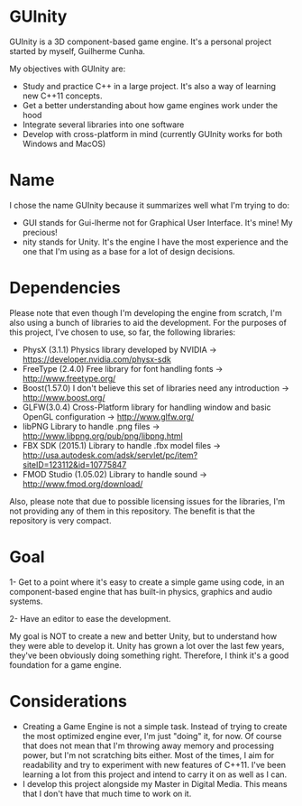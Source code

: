# GUInity

GUInity is a 3D component-based game engine. It's a personal project started by myself, Guilherme Cunha.

My objectives with GUInity are:
- Study and practice C++ in a large project. It's also a way of learning new C++11 concepts.
- Get a better understanding about how game engines work under the hood
- Integrate several libraries into one software
- Develop with cross-platform in mind (currently GUInity works for both Windows and MacOS)

# Name

I chose the name GUInity because it summarizes well what I'm trying to do:
- GUI stands for Gui-lherme not for Graphical User Interface. It's mine! My precious!
- nity stands for Unity. It's the engine I have the most experience and the one that I'm using as a base for a lot of design decisions.

# Dependencies

Please note that even though I'm developing the engine from scratch, I'm also using a bunch of libraries to aid the development. For the purposes of this project, I've chosen to use, so far, the following libraries:
- PhysX (3.1.1)  Physics library developed by NVIDIA -> https://developer.nvidia.com/physx-sdk
- FreeType (2.4.0)  Free library for font handling fonts -> http://www.freetype.org/
- Boost(1.57.0)  I don't believe this set of libraries need any introduction -> http://www.boost.org/
- GLFW(3.0.4)  Cross-Platform library for handling window and basic OpenGL configuration -> http://www.glfw.org/
- libPNG  Library to handle .png files -> http://www.libpng.org/pub/png/libpng.html
- FBX SDK (2015.1)  Library to handle .fbx model files -> http://usa.autodesk.com/adsk/servlet/pc/item?siteID=123112&id=10775847
- FMOD Studio (1.05.02)  Library to handle sound -> http://www.fmod.org/download/

Also, please note that due to possible licensing issues for the libraries, I'm not providing any of them in this repository. The benefit is that the repository is very compact.



# Goal

1- Get to a point where it's easy to create a simple game using code, in an component-based engine that has built-in physics, graphics and audio systems.

2- Have an editor to ease the development.

My goal is NOT to create a new and better Unity, but to understand how they were able to develop it. Unity has grown a lot over the last few years, they've been obviously doing something right. Therefore, I think it's a good foundation for a game engine.

# Considerations

- Creating a Game Engine is not a simple task. Instead of trying to create the most optimized engine ever, I'm just "doing" it, for now. Of course that does not mean that I'm throwing away memory and processing power, but I'm not scratching bits either. Most of the times, I aim for readability and try to experiment with new features of C++11. I've been learning a lot from this project and intend to carry it on as well as I can.
- I develop this project alongside my Master in Digital Media. This means that I don't have that much time to work on it.
